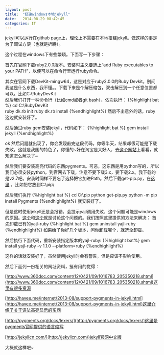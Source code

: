 ```yaml
---
layout: post
title:  "搭建windows本地jekyll"
date:   2014-08-29 08:42:45
categories: IT
---
```

jekyll可以运行在github page上，理论上不需要在本地搭建jekyll。做这样的事是为了调试方便（也就是折腾）。

这个过程在windows下有些繁琐。下面写一下步骤：

首先在官网下载ruby2.0.0版本。安装时主义要选上“add Ruby executables to your PATH”，以便可以在命令行里运行ruby命令。

其次在官网下载DevKit-mingw64，这是对应于ruby2.0.0的Ruby Devkit。别问我这是什么东西，我不懂。。下载下来是个解压缩包，双击解压到一个任意位置都可以。比如C:\RubyDevKit\
然后我们打开一种命令行（比如cmd或者git bash），依次执行：
{%highlight bat %}
cd C:\RubyDevKit\
ruby dk.rb init
ruby dk.rb install
{%endhighlight%}
然后不出意外的话，ruby这边就安装好了。

然后通过ruby gem安装jekyll，代码如下：
{%highlight bat %}
gem install jekyll
{%endhighlight%}

ok 然后问题就出现了，你会发现敲完这段代码，你等半天，结果却很可能是下载失败。这就是我国的特色了，你懂的~好在淘宝是大好人，去[这个网站](http://ruby.taobao.org/)上看看，就知道怎么解决了~

然后我们要安装高亮代码的东西pygments。可恶，这东西是用python写的，所以我们必须安装python。到官网去下载，注意不要下载3.x，要下载2.x。我下载的是v2.7吧。安装时同样不要忘了选择把它加进Path。然后下载get-pip.py，在[这里](https://pip.pypa.io/en/latest/installing.html) 。比如把它放到C:\pip\

然后我们执行
{%highlight bat %}
cd C:\pip
python get-pip.py
python -m pip install Pygments
{%endhighlight%}
就安装好了。

但是这时使用jekyll还是会报错，会提示yajl调用失败，这个问题可能是windows的原因。[这个](https://github.com/Gentoo-zh/todo/issues/1)和[这个](https://github.com/brianmario/yajl-ruby/issues/116)就是讨论这个问题的。我们按照这里提供的方法来解决：
首先卸载已有的yajl-ruby
{%highlight bat %}
gem uninstall yajl-ruby
{%endhighlight%}
如果给了你好几个版本，问你卸载哪个，就选全卸载。

然后执行下面代码，重新安装指定版本的yajl-ruby:
{%highlight bat%}
gem install yajl-ruby -v 1.1.0 --platform=ruby
{%endhighlight%}

这样的话就安装好了，虽然使用jekyll时会有警告，但是应该不影响使用。

然后下面列一份相关的网址资料，挺有用的觉得：

[http://www.360doc.com/content/12/0421/09/1016783_205350218.shtml](http://www.360doc.com/content/12/0421/09/1016783_205350218.shtml)这里有很多资源

[http://havee.me/internet/2013-08/support-pygments-in-jekyll.html](http://havee.me/internet/2013-08/support-pygments-in-jekyll.html)这里介绍了关于语法高亮显示的东西

[http://pygments.org/docs/lexers/](http://pygments.org/docs/lexers/)这里是pygments官网提供的语言缩写

[http://jekyllcn.com/](http://jekyllcn.com/)jekyll官网中文版

大概就这样吧~

